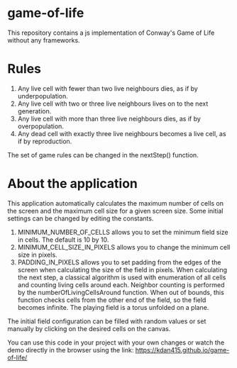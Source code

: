 # game-of-life
This repository contains a js implementation of Conway's Game of Life without any frameworks.

# Rules
1) Any live cell with fewer than two live neighbours dies, as if by underpopulation.
2) Any live cell with two or three live neighbours lives on to the next generation.
3) Any live cell with more than three live neighbours dies, as if by overpopulation.
4) Any dead cell with exactly three live neighbours becomes a live cell, as if by reproduction.

The set of game rules can be changed in the nextStep() function.

# About the application
This application automatically calculates the maximum number of cells on the screen and the maximum cell size for a given screen size.
Some initial settings can be changed by editing the constants.
1) MINIMUM_NUMBER_OF_CELLS allows you to set the minimum field size in cells. The default is 10 by 10.
2) MINIMUM_CELL_SIZE_IN_PIXELS allows you to change the minimum cell size in pixels.
3) PADDING_IN_PIXELS allows you to set padding from the edges of the screen when calculating the size of the field in pixels.
When calculating the next step, a classical algorithm is used with enumeration of all cells and counting living cells around each.
Neighbor counting is performed by the numberOfLivingCellsAround function.
When out of bounds, this function checks cells from the other end of the field, so the field becomes infinite.
The playing field is a torus unfolded on a plane.

The initial field configuration can be filled with random values or set manually by clicking on the desired cells on the canvas.

You can use this code in your project with your own changes or watch the demo directly in the browser using the link: https://kdan415.github.io/game-of-life/
